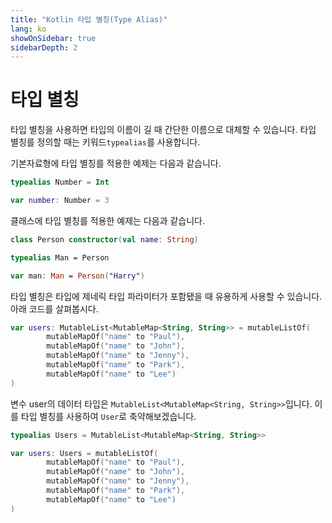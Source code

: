 ```yaml
---
title: "Kotlin 타입 별칭(Type Alias)"
lang: ko
showOnSidebar: true
sidebarDepth: 2
---
```


# 타입 별칭
타입 별칭을 사용하면 타입의 이름이 길 때 간단한 이름으로 대체할 수 있습니다. 타입 별칭를 정의할 때는 키워드`typealias`를 사용합니다. 

기본자료형에 타입 별칭를 적용한 예제는 다음과 같습니다.
``` kotlin
typealias Number = Int

var number: Number = 3
``` 
클래스에 타입 별칭를 적용한 예제는 다음과 같습니다.
``` kotlin
class Person constructor(val name: String)

typealias Man = Person

var man: Man = Person("Harry")
``` 
타입 별칭은 타입에 제네릭 타입 파라미터가 포함됐을 때 유용하게 사용할 수 있습니다. 아래 코드를 살펴봅시다.
``` kotlin
var users: MutableList<MutableMap<String, String>> = mutableListOf(
        mutableMapOf("name" to "Paul"),
        mutableMapOf("name" to "John"),
        mutableMapOf("name" to "Jenny"),
        mutableMapOf("name" to "Park"),
        mutableMapOf("name" to "Lee")
)
```
변수 user의 데이터 타입은 `MutableList<MutableMap<String, String>>`입니다. 이를 타입 별칭를 사용하여 `User`로 축약해보겠습니다.
``` kotlin
typealias Users = MutableList<MutableMap<String, String>>

var users: Users = mutableListOf(
        mutableMapOf("name" to "Paul"),
        mutableMapOf("name" to "John"),
        mutableMapOf("name" to "Jenny"),
        mutableMapOf("name" to "Park"),
        mutableMapOf("name" to "Lee")
)
```